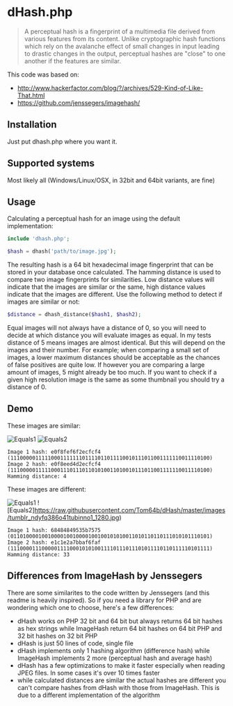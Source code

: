 dHash.php
=========

> A perceptual hash is a fingerprint of a multimedia file derived from various features from its content. Unlike cryptographic hash functions which rely on the avalanche effect of small changes in input leading to drastic changes in the output, perceptual hashes are "close" to one another if the features are similar.

This code was based on:
 - http://www.hackerfactor.com/blog/?/archives/529-Kind-of-Like-That.html
 - https://github.com/jenssegers/imagehash/

Installation
------------

Just put dhash.php where you want it.

Supported systems
-----------------

Most likely all (Windows/Linux/OSX, in 32bit and 64bit variants, are fine) 

Usage
-----

Calculating a perceptual hash for an image using the default implementation:

```php
include 'dhash.php';

$hash = dhash('path/to/image.jpg');
```

The resulting hash is a 64 bit hexadecimal image fingerprint that can be stored in your database once calculated. The hamming distance is used to compare two image fingerprints for similarities. Low distance values will indicate that the images are similar or the same, high distance values indicate that the images are different. Use the following method to detect if images are similar or not:

```php
$distance = dhash_distance($hash1, $hash2);
```

Equal images will not always have a distance of 0, so you will need to decide at which distance you will evaluate images as equal. In my tests distance of 5 means images are almost identical. But this will depend on the images and their number. For example; when comparing a small set of images, a lower maximum distances should be acceptable as the chances of false positives are quite low. If however you are comparing a large amount of images, 5 might already be too much.
If you want to check if a given high resolution image is the same as some thumbnail you should try a distance of 0.

Demo
----

These images are similar:

![Equals1](https://raw.githubusercontent.com/Tom64b/dHash/master/images/forest/forest-high.jpg)
![Equals2](https://raw.githubusercontent.com/Tom64b/dHash/master/images/forest/forest-copyright.jpg)

	Image 1 hash: e0f8fef6f2ecfcf4 (1110000011111000111111101111011011110010111011001111110011110100)
	Image 2 hash: e0f8eed4d2ecfcf4 (1110000011111000111011101101010011010010111011001111110011110100)
	Hamming distance: 4

These images are different:

![Equals1](https://raw.githubusercontent.com/Tom64b/dHash/master/images/tumblr_ndyfnr7lk21tubinno1_1280.jpg)
![Equals2]https://raw.githubusercontent.com/Tom64b/dHash/master/images/tumblr_ndyfq386o41tubinno1_1280.jpg)

	Image 1 hash: 68484849535b7575 (0110100001001000010010000100100101010011010110110111010101110101)
	Image 2 hash: e1c1e2a7bbaf6faf (1110000111000001111000101010011110111011101011110110111110101111)
	Hamming distance: 33


Differences from ImageHash by Jenssegers
----------------------------------------

There are some similarites to the code written by Jenssegers (and this readme is heavily inspired). 
So if you need a library for PHP and are wondering which one to choose, here's a few differences:

- dHash works on PHP 32 bit and 64 bit but always returns 64 bit hashes as hex strings while ImageHash return 64 bit hashes on 64 bit PHP and 32 bit hashes on 32 bit PHP
- dHash is just 50 lines of code, single file
- dHash implements only 1 hashing algorithm (difference hash) while ImageHash implements 2 more (perceptual hash and average hash)
- dHash has a few optimizations to make it faster especially when reading JPEG files. In some cases it's over 10 times faster
- while calculated distances are similar the actual hashes are different you can't compare hashes from dHash with those from ImageHash. This is due to a different implementation of the algorithm
